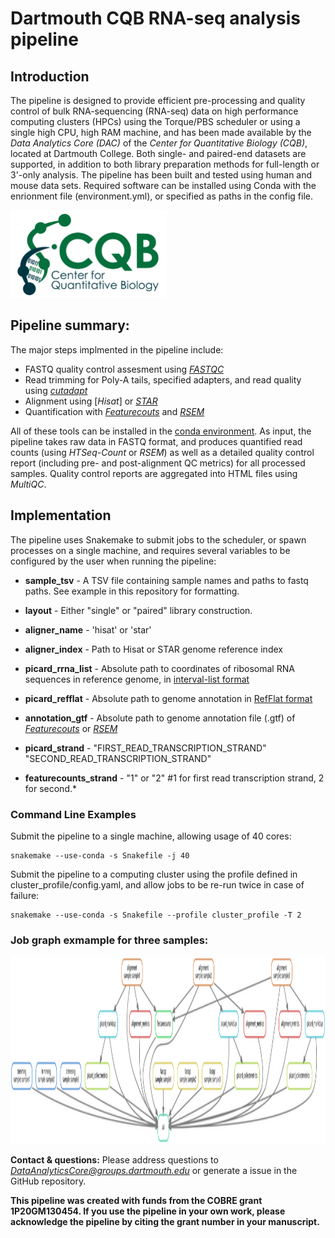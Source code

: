 # Dartmouth CQB RNA-seq analysis pipeline

## Introduction 
The pipeline is designed to provide efficient pre-processing and quality control of bulk RNA-sequencing (RNA-seq) data on high performance computing clusters (HPCs) using the Torque/PBS scheduler or using a single high CPU, high RAM machine, and has been made available by the *Data Analytics Core (DAC)* of the *Center for Quantitative Biology (CQB)*, located at Dartmouth College. Both single- and paired-end datasets are supported, in addition to both library preparation methods for full-length or 3'-only analysis. The pipeline has been built and tested using human and mouse data sets. Required software can be installed using Conda with the enrionment file (environment.yml), or specified as paths in the config file.

<img src="cqb_logo.jpg" width="250" height="140" >

## Pipeline summary:
The major steps implmented in the pipeline include: 

- FASTQ quality control assesment using [*FASTQC*](https://www.bioinformatics.babraham.ac.uk/projects/fastqc/)
- Read trimming for Poly-A tails, specified adapters, and read quality using [*cutadapt*](https://cutadapt.readthedocs.io/en/stable/)
- Alignment using [*Hisat*] or [*STAR*](https://github.com/alexdobin/STAR)
- Quantification with [*Featurecouts*](http://subread.sourceforge.net/) and [*RSEM*](https://deweylab.github.io/RSEM/)

All of these tools can be installed in the [conda environment](https://docs.conda.io/en/latest/). As input, the pipeline takes raw data in FASTQ format, and produces quantified read counts (using *HTSeq-Count* or *RSEM*) as well as a detailed quality control report (including pre- and post-alignment QC metrics) for all processed samples. Quality control reports are aggregated into HTML files using *MultiQC*. 


## Implementation
The pipeline uses Snakemake to submit jobs to the scheduler, or spawn processes on a single machine, and requires several variables to be configured by the user when running the pipeline: 
* **sample_tsv** - A TSV file containing sample names and paths to fastq paths.  See example in this repository for formatting.
* **layout** - Either "single" or "paired" library construction.  

* **aligner_name** - 'hisat' or 'star'
* **aligner_index** - Path to Hisat or STAR genome reference index  

* **picard_rrna_list** - Absolute path to coordinates of ribosomal RNA sequences in reference genome, in [interval-list format](https://gatk.broadinstitute.org/hc/en-us/articles/360035531852-Intervals-and-interval-lists)
* **picard_refflat** - Absolute path to genome annotation in [RefFlat format](https://gatk.broadinstitute.org/hc/en-us/articles/360040509431-CollectRnaSeqMetrics-Picard-)  

* **annotation_gtf** - Absolute path to genome annotation file (.gtf) of [*Featurecouts*](http://subread.sourceforge.net/) or [*RSEM*](https://deweylab.github.io/RSEM/)
* **picard_strand** - "FIRST_READ_TRANSCRIPTION_STRAND" "SECOND_READ_TRANSCRIPTION_STRAND"
* **featurecounts_strand** - "1" or "2" #1 for first read transcription strand, 2 for second.*  

### Command Line Examples
Submit the pipeline to a single machine, allowing usage of 40 cores:
```shell
snakemake --use-conda -s Snakefile -j 40
```

Submit the pipeline to a computing cluster using the profile defined in cluster_profile/config.yaml, and allow jobs to be re-run twice in case of failure:
```shell
snakemake --use-conda -s Snakefile --profile cluster_profile -T 2
```

### Job graph exmample for three samples:
<img src="dag.svg" width="1024" height="300" >

**Contact & questions:** 
Please address questions to *DataAnalyticsCore@groups.dartmouth.edu* or generate a issue in the GitHub repository. 

**This pipeline was created with funds from the COBRE grant **1P20GM130454**. 
If you use the pipeline in your own work, please acknowledge the pipeline by citing the grant number in your manuscript.**

